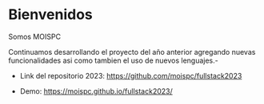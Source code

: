 
# Bienvenidos
Somos MOISPC

Continuamos desarrollando el proyecto del año anterior agregando nuevas funcionalidades asi como tambien el uso de nuevos lenguajes.-

- Link del repositorio 2023: https://github.com/moispc/fullstack2023

- Demo: https://moispc.github.io/fullstack2023/
